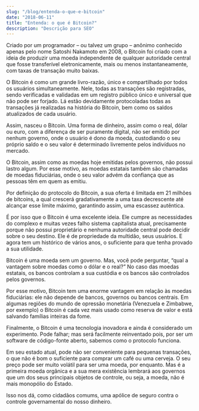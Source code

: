 ```yaml
---
slug: "/blog/entenda-o-que-e-bitcoin"
date: "2018-06-11"
title: "Entenda: o que é Bitcoin?"
description: "Descrição para SEO"
---
```


Criado por um programador – ou talvez um grupo – anônimo conhecido apenas pelo nome Satoshi Nakamoto em 2008, o Bitcoin foi criado com a ideia de produzir uma moeda independente de qualquer autoridade central que fosse transferível eletronicamente, mais ou menos instantaneamente, com taxas de transação muito baixas.

O Bitcoin é como um grande livro-razão, único e compartilhado por todos os usuários simultaneamente. Nele, todas as transações são registradas, sendo verificadas e validadas em um registro público único e universal que não pode ser forjado. Lá estão devidamente protocoladas todas as transações já realizadas na história do Bitcoin, bem como os saldos atualizados de cada usuário.

Assim, nasceu o Bitcoin. Uma forma de dinheiro, assim como o real, dólar ou euro, com a diferença de ser puramente digital, não ser emitido por nenhum governo, onde o usuário é dono da moeda, custodiando o seu próprio saldo e o seu valor é determinado livremente pelos indivíduos no mercado.

O Bitcoin, assim como as moedas hoje emitidas pelos governos, não possui lastro algum. Por esse motivo, as moedas estatais também são chamadas de moedas fiduciárias, onde o seu valor advém da confiança que as pessoas têm em quem as emitiu.

Por definição do protocolo do Bitcoin, a sua oferta é limitada em 21 milhões de bitcoins, a qual crescerá gradativamente a uma taxa decrescente até alcançar esse limite máximo, garantindo assim, uma escassez autêntica.

É por isso que o Bitcoin é uma excelente ideia. Ele cumpre as necessidades do complexo e muitas vezes falho sistema capitalista atual, precisamente porque não possui proprietário e nenhuma autoridade central pode decidir sobre o seu destino. Ele é de propriedade da multidão, seus usuários. E agora tem um histórico de vários anos, o suficiente para que tenha provado a sua utilidade.

Bitcoin é uma moeda sem um governo. Mas, você pode perguntar, “qual a vantagem sobre moedas como o dólar e o real?” No caso das moedas estatais, os bancos controlam a sua custódia e os bancos são controlados pelos governos.

Por esse motivo, Bitcoin tem uma enorme vantagem em relação às moedas fiduciárias: ele não depende de bancos, governos ou bancos centrais. Em algumas regiões do mundo de opressão monetária (Venezuela e Zimbabwe, por exemplo) o Bitcoin é cada vez mais usado como reserva de valor e está salvando famílias inteiras da fome.

Finalmente, o Bitcoin é uma tecnologia inovadora e ainda é considerado um experimento. Pode falhar; mas será facilmente reinventado pois, por ser um software de código-fonte aberto, sabemos como o protocolo funciona.

Em seu estado atual, pode não ser conveniente para pequenas transações, o que não é bom o suficiente para comprar um café ou uma cerveja. O seu preço pode ser muito volátil para ser uma moeda, por enquanto. Mas é a primeira moeda orgânica e a sua mera existência lembrará aos governos que um dos seus principais objetos de controle, ou seja, a moeda, não é mais monopólio do Estado.

Isso nos dá, como cidadãos comums, uma apólice de seguro contra o controle governamental do nosso dinheiro.